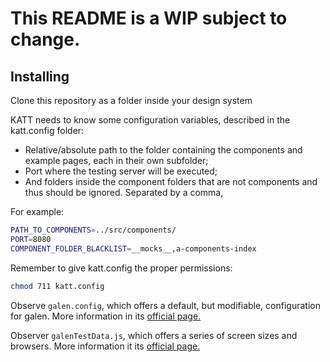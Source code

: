 # This README is a WIP subject to change.

## Installing

Clone this repository as a folder inside your design system

KATT needs to know some configuration variables, described in the katt.config folder:
* Relative/absolute path to the folder containing the components and example pages, each in their own subfolder;
* Port where the testing server will be executed;
* And folders inside the component folders that are not components and thus should be ignored. Separated by a comma,

For example:

```bash
PATH_TO_COMPONENTS=../src/components/
PORT=8080
COMPONENT_FOLDER_BLACKLIST=__mocks__,a-components-index
```

Remember to give katt.config the proper permissions:

```bash
chmod 711 katt.config
```

Observe `galen.config`, which offers a default, but modifiable, configuration for galen. More information in its [official page.](http://galenframework.com/docs/getting-started-configuration/)

Observer `galenTestData.js`, which offers a series of screen sizes and browsers. More information it its [official page.](http://galenframework.com/docs/reference-javascript-tests-guide/#Reusingparameterizationelementtorunonlyonce)